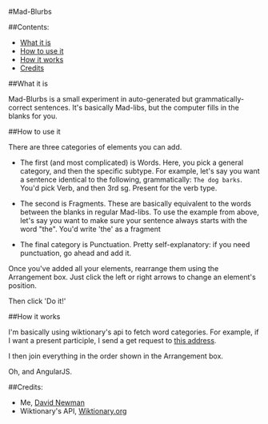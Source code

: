#Mad-Blurbs

##Contents:
 - [What it is](#what-it-is)
 - [How to use it](#how-to-use-it)
 - [How it works](#how-it-works)
 - [Credits](#credits)

##What it is

Mad-Blurbs is a small experiment in auto-generated but grammatically-correct sentences. It's basically Mad-libs, but the computer fills in the blanks for you.

##How to use it

There are three categories of elements you can add. 

- The first (and most complicated) is Words. Here, you pick a general category, and then the specific subtype. For example, let's say you want a sentence identical to the following, grammatically: `The dog barks`. You'd pick Verb, and then 3rd sg. Present for the verb type.

- The second is Fragments. These are basically equivalent to the words between the blanks in regular Mad-libs. To use the example from above, let's say you want to make sure your sentence always starts with the word "the". You'd write 'the' as a fragment

- The final category is Punctuation. Pretty self-explanatory: if you need punctuation, go ahead and add it.

Once you've added all your elements, rearrange them using the Arrangement box. Just click the left or right arrows to change an element's position.

Then click 'Do it!'

##How it works

I'm basically using wiktionary's api to fetch word categories. For example, if I want a present participle, I send a get request to [this address](https://en.wiktionary.org/w/api.php?action=query&list=categorymembers&cmlimit=500&cmnamespace=0&format=json&cmtitle=Category:English_present_participles).

I then join everything in the order shown in the Arrangement box.

Oh, and AngularJS.

##Credits:
 - Me, [David Newman](https://github.com/Newms34)
 - Wiktionary's API, [Wiktionary.org](https://en.wiktionary.org/w/api.php?action=help)

